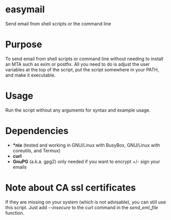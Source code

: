 # easymail
Send email from shell scripts or the command line

# Purpose
To send email from shell scripts or command line without needing to install an MTA such as exim or postfix. All you need to do is adjust the user variables at the top of the script, put the script somewhere in your PATH, and make it executable.

# Usage
Run the script without any arguments for syntax and example usage.

# Dependencies
- **\*nix** (tested and working in GNU/Linux with BusyBox, GNU/Linux with coreutils, and Termux)
- **curl**
- **GnuPG** (a.k.a. gpg2) only needed if you want to encrypt +/- sign your emails

# Note about CA ssl certificates
If they are missing on your system (which is not advisable), you can still use this script. Just add *--insecure* to the curl command in the *send_eml_file* function.
